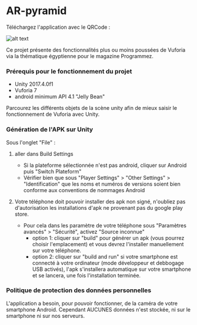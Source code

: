 # AR-pyramid

Téléchargez l'application avec le QRCode :

![alt text](https://image.noelshack.com/fichiers/2018/26/7/1530455319-frame.png)

Ce projet présente des fonctionnalités plus ou moins poussées de Vuforia via la thématique égyptienne pour le magazine Programmez.

### Prérequis pour le fonctionnement du projet 

- Unity 2017.4.0f1 
- Vuforia 7
- android minimum API 4.1 "Jelly Bean"

Parcourez les différents objets de la scène unity afin de mieux saisir 
le fonctionnement de Vuforia avec Unity.

### Génération de l'APK sur Unity 

Sous l'onglet "File" :
1. aller dans Build Settings
	  - Si la plateforme sélectionnée n'est pas android, cliquer sur Android puis "Switch Plateform"
	  - Vérifier bien que sous "Player Settings" > "Other Settings" > "Identification" que les noms et numéros de versions soient bien conforme aux conventions de nommages Android

2. Votre téléphone doit pouvoir installer des apk non signé, n'oubliez pas d'autorisation les installations d'apk ne provenant pas du google play store. 
	- Pour cela dans les paramètre de votre téléphone sous "Paramètres avancés" > "Sécurité", activez "Source inconnue"
	   - option 1: cliquer sur "build" pour générer un apk (vous pourrez choisir l'emplacement) et vous devrez l'installer manuellement sur votre téléphone.
	   - option 2: cliquer sur "build and run" si votre smartphone est connecté à votre ordinateur (mode développeur et debbogage USB activés), l'apk s'installera automatique sur votre smartphone et se lancera, une fois l'installation terminée.
     
### Politique de protection des données personnelles

L'application a besoin, pour pouvoir fonctionner, de la caméra de votre smartphone Android. 
Cependant AUCUNES données n'est stockée, ni sur le smartphone ni sur nos serveurs.

